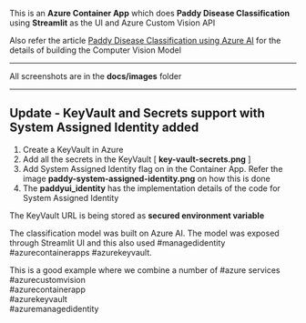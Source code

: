 This is an **Azure Container App** which does **Paddy Disease Classification** using **Streamlit** as the UI and Azure Custom Vision API               

Also refer the article [Paddy Disease Classification using Azure AI](https://dev.to/ambarishg/paddy-doctor-paddy-disease-classification-1b7i) for the details of building the Computer Vision Model       

<hr/>
All screenshots are in the <b>docs/images</b> folder 
<hr/>

## Update -  KeyVault and Secrets support with System Assigned Identity added     

1. Create a KeyVault in Azure    
2. Add all the secrets in the KeyVault [ **key-vault-secrets.png** ]        
3. Add System Assigned Identity flag on in the Container App. Refer the image **paddy-system-assigned-identity.png** on how this is done     
4. The **paddyui_identity** has the implementation details of the code for System Assigned Identity 

The KeyVault URL is being stored as **secured environment variable**     

The classification model was built on Azure AI. The model was exposed through Streamlit UI and this also used #managedidentity #azurecontainerapps #azurekeyvault.         

This is a good example where we combine a number of #azure services
#azurecustomvision      
#azurecontainerapp         
#azurekeyvault           
#azuremanagedidentity           




